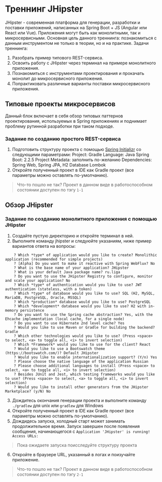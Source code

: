 # Треннинг JHipster
JHipster - современная платформа для генерации, разработки и поставки приложений, написанных на Spring Boot + JS (Angular или React или Vue). Приложения могут быть как монолитными, так и микросервисными.
Основная цель данного треннинга: познакомиться с данным инструментом не только в теории, но и на практике.
Задачи треннинга:
1. Разобрать пример типового REST-сервиса.
2. Освоить работу с JHipster через терминал на примере монолитного приложения.
3. Познакомиться с инструментами проектирования и прокачать монолит до микросервисного приложения.
4. Попрактиковать различные варианты поставки микросервисного приложения.

## Типовые проекты микросервисов
Данный блок включает в себя обзор типовых паттернов проектирования, используемых в Spring приложениях и поднимает проблему рутинной разработки при таком подходе.

### Задание по созданию простого REST-сервиса
1. Подготовить структуру проекта с помощью [Spring Initializr](https://start.spring.io) со следующими параметрами:
	Project: Gradle
	Language: Java
	Spring Boot: 2.2.5
	Project Metadata: заполнить по-желанию
	Dependencies: Spring Web, Spring JPA, H2 Database Lombok
2. Откройте полученный проект в IDE как Gradle проект (все параметры можно оставлять по-умолчанию).
> Что-то пошло не так? Проект в данном виде в работоспособном состоянии доступен по тэгу `1-1`

## Обзор JHipster

### Задание по созданию монолитного приложения с помощью JHipster
1. Создайте пустую директорию и откройте терминал в ней.
2. Выполните команду jhipster и следуюйте указаниям, ниже пример вариантов ответа на вопросы:
```
    ? Which *type* of application would you like to create? Monolithic application (recommended for simple projects)
    ? [Alpha] Do you want to make it reactive with Spring WebFlux? No
    ? What is the base name of your application? JHipster
    ? What is your default Java package name? ru.liga
    ? Do you want to use the JHipster Registry to configure, monitor and scale your application? No
    ? Which *type* of authentication would you like to use? JWT authentication (stateless, with a token)
    ? Which *type* of database would you like to use? SQL (H2, MySQL, MariaDB, PostgreSQL, Oracle, MSSQL)
    ? Which *production* database would you like to use? PostgreSQL
    ? Which *development* database would you like to use? H2 with in-memory persistence
    ? Do you want to use the Spring cache abstraction? Yes, with the Ehcache implementation (local cache, for a single node)
    ? Do you want to use Hibernate 2nd level cache? Yes
    ? Would you like to use Maven or Gradle for building the backend? Gradle
    ? Which other technologies would you like to use? (Press <space> to select, <a> to toggle all, <i> to invert selection)
    ? Which *Framework* would you like to use for the client? React
    ? Would you like to use a Bootswatch theme (https://bootswatch.com/)? Default JHipster
    ? Would you like to enable internationalization support? (Y/n) Yes
    ? Please choose the native language of the application Russian
    ? Please choose additional languages to install (Press <space> to select, <a> to toggle all, <i> to invert selection)
    ? Besides JUnit and Jest, which testing frameworks would you like to use? (Press <space> to select, <a> to toggle all, <i> to invert selection)
    ? Would you like to install other generators from the JHipster Marketplace? (y/N) No
```
3. Дождитесь окончания генерации проекта и выполните команду `./gradlew` для unix или `gradlew` для Windows
4. Откройте полученный проект в IDE как Gradle проект (все параметры можно оставлять по-умолчанию).
5. Дождидесь запуска, холодный старт может занимать продолжительное время. Запуск завершен после появления сообщения, начинающегося с `Application 'JHipster' is running! Access URLs:`
> Пока ожидаете запуска поисследуйте структуру проекта
6. Откройте в браузере URL, указанный в логах и поизучайте приложение.
> Что-то пошло не так? Проект в данном виде в работоспособном состоянии доступен по тэгу `2-1`
